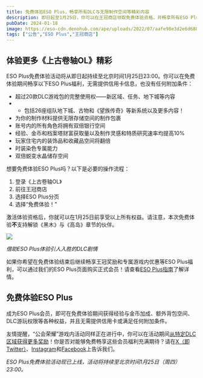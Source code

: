 ```yaml
---
title: 免费体验ESO Plus，畅享所有DLC与无限制作空间等精彩内容
description: 即日起至1月25日，你可以在王冠商店领取免费体验资格，并畅享所有ESO Plus™会员福利。
pubDate: 2024-01-18
image: https://eso-cdn.denohub.com/ape/uploads/2022/07/aafe98e3d2e6d688422e6becdef8fa88.jpg
tags: ["公告","ESO Plus","王冠商店"]
---
```


## 体验更多《上古卷轴OL》精彩

ESO Plus免费体验活动将从即日起持续至北京时间1月25日23:00。你可以在免费体验期间畅享以下ESO
Plus福利，无需提供信用卡信息，也没有任何附加条件：

- 超过20款DLC游戏包的完整使用权——新区域、任务、地下城等内容
-
  - 包括26座组队地下城、古物和《望族传奇》等新系统以及更多内容！
- 为你的制作材料提供无限存储空间的制作包裹
- 账号内的所有角色将拥有双倍银行空间
- 经验、金币和档案塔财富获取量以及制作灵感和特质研究速率均提高10%
- 玩家住宅内的装饰品和收藏品空间将翻倍 
- 时装染色专属能力 
- 双倍蜕变水晶储存空间

想要免费体验ESO Plus吗？以下是必要的操作流程：

1. 登录《上古卷轴OL》
2. 前往王冠商店
3. 选择ESO Plus分页
4. 选择“免费体验！”

激活体验资格后，你就可以在1月25日前享受以上所有权益。请注意，本次免费体验**不**支持解锁《黑木》与《高岛》章节的伙伴。

![](https://eso-cdn.denohub.com/ape/uploads/2024/01/65b198080ab0b6122e0f7b5a7605cf41.jpg)

<p class="text-gray-500 text-sm text-center"><i>借助ESO Plus体验引人入胜的DLC剧情</i></p>

如果你希望在免费体验结束后继续畅享王冠奖励和专属游戏内优惠等ESO Plus福利，可以通过我们的ESO
Plus页面购买正式会员！请查看[ESO Plus指南](https://www.elderscrollsonline.com/cn/guides/esoplusguide)了解详情。

## 免费体验ESO Plus

成为ESO
Plus会员，即可在免费体验期间获得经验与金币加成、额外背包空间、DLC游玩权限等各种权益，并且无需提供信用卡或满足任何附加条件。

友情提醒，“公会荣耀”游戏内活动同样正在进行中，你可以在活动期间[从特定DLC区域获得更多奖励](/news/post/65367)！你是否对能够免费畅享这些会员福利充满期待？请在[X（即Twitter）](https://twitter.com/TESOnline)、[Instagram](https://www.instagram.com/elderscrollsonline/)和[Facebook](https://www.facebook.com/elderscrollsonline)上告诉我们。 

_ESO Plus免费体验活动现已上线，活动将持续至北京时间1月25日（周四）23:00。_
